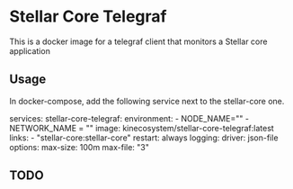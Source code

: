 # Stellar Core Telegraf

This is a docker image for a telegraf client that monitors a Stellar core application

## Usage
In docker-compose, add the following service next to the stellar-core one.

services:
  stellar-core-telegraf:
    environment:
     - NODE_NAME="<insert node name here>"
     - NETWORK_NAME = "<insert stellar-network name here>"
    image: kinecosystem/stellar-core-telegraf:latest
    links:
     - "stellar-core:stellar-core"
    restart: always
    logging:
      driver: json-file
      options:
        max-size: 100m
        max-file: "3"

## TODO
 
